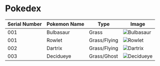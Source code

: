 # Pokedex
| Serial Number | Pokemon Name | Type | Image |
| --- |---| ---| --- |
| 001 | Bulbasaur | Grass | ![Bulbasaur](https://cdn.bulbagarden.net/upload/2/21/001Bulbasaur.png)|
| 001 | Rowlet | Grass/Flying | ![Rowlet](https://img.pokemondb.net/sprites/ultra-sun-ultra-moon/small/rowlet.jpg)|
| 002 | Dartrix | Grass/Flying | ![Dartrix](https://img.pokemondb.net/sprites/ultra-sun-ultra-moon/small/dartrix.jpg)|
| 003 | Decidueye | Grass/Ghost | ![Decidueye](https://img.pokemondb.net/sprites/ultra-sun-ultra-moon/small/decidueye.jpg)|
